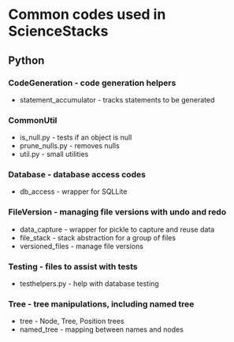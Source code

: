 # Common codes used in ScienceStacks

## Python

### CodeGeneration - code generation helpers
- statement_accumulator - tracks statements to be generated

### CommonUtil

- is_null.py - tests if an object is null
- prune_nulls.py - removes nulls
- util.py - small utilities

### Database - database access codes

- db_access - wrapper for SQLLite

### FileVersion - managing file versions with undo and redo

- data_capture - wrapper for pickle to capture and reuse data
- file_stack - stack abstraction for a group of files
- versioned_files - manage file versions

### Testing - files to assist with tests

- testhelpers.py - help with database testing

### Tree -  tree manipulations, including named tree

- tree - Node, Tree, Position trees
- named_tree - mapping between names and nodes
